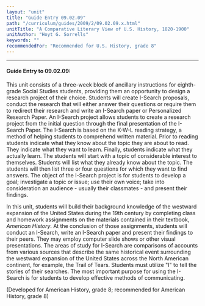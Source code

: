 ```yaml
---
layout: "unit"
title: "Guide Entry 09.02.09"
path: "/curriculum/guides/2009/2/09.02.09.x.html"
unitTitle: "A Comparative Literary View of U.S. History, 1820-1900"
unitAuthor: "Hoyt G. Sorrells"
keywords: ""
recommendedFor: "Recommended for U.S. History, grade 8"
---
```

<body>
<hr/>
<h4>
Guide Entry to 09.02.09:
</h4>
<p>This unit consists of a three-week block of ancillary instructions for eighth-grade Social Studies students, providing them an opportunity to design a research project of their choice. Students will create I-Search proposals, conduct the research that will either answer their questions or require them to redirect their research and write an I-Search paper or Personalized Research Paper. An I-Search project allows students to create a research project from the initial question through the final presentation of the I-Search Paper. The I-Search is based on the K-W-L reading strategy, a method of helping students to comprehend written material. Prior to reading students indicate what they know about the topic they are about to read. They indicate what they want to learn. Finally, students indicate what they actually learn. The students will start with a topic of considerable interest to themselves. Students will list what they already know about the topic. The students will then list three or four questions for which they want to find answers. The object of the I-Search project is for students to develop a goal; investigate a topic or issue; use their own voice; take into consideration an audience - usually their classmates - and present their findings.</p>
<p>
In this unit, students will build their background knowledge of the westward expansion of the United States during the 19th century by completing class and homework assignments on the materials contained in their textbook, <i>American History</i>. At the conclusion of those assignments, students will conduct an I-Search, write an I-Search paper and present their findings to their peers. They may employ computer slide shows or other visual presentations. The areas of study for I-Search are comparisons of  accounts from various sources that describe the same historical event surrounding the westward expansion of the United States across the North American continent, for example, the Trail of Tears. Students must utilize "I" to tell the stories of their searches. The most important purpose for using the I-Search is for students to develop effective methods of communicating.</p>
<p>
(Developed for American History, grade 8; recommended for American History, grade 8)
</p>
</body>

